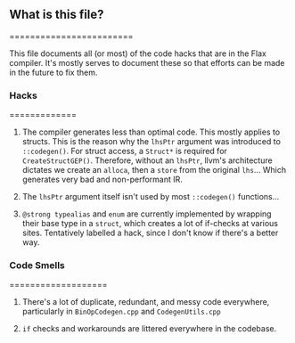 ## What is this file? ##
========================

This file documents all (or most) of the code hacks that are in the Flax compiler.
It's mostly serves to document these so that efforts can be made in the future to fix them.

### Hacks ###
=============

1. The compiler generates less than optimal code.
This mostly applies to structs. This is the reason why the `lhsPtr` argument was introduced to `::codegen()`. For struct access, a `Struct*` is required for `CreateStructGEP()`. Therefore, without an `lhsPtr`, llvm's architecture dictates we create an `alloca`, then a `store` from the original `lhs`... Which generates very bad and non-performant IR.

2. The `lhsPtr` argument itself isn't used by most `::codegen()` functions...

3. `@strong typealias` and `enum` are currently implemented by wrapping their base type in a `struct`, which creates a lot of if-checks at various sites. Tentatively labelled a hack, since I don't know if there's a better way.



### Code Smells ###
===================

1. There's a lot of duplicate, redundant, and messy code everywhere, particularly in `BinOpCodegen.cpp` and `CodegenUtils.cpp`

2. `if` checks and workarounds are littered everywhere in the codebase.
